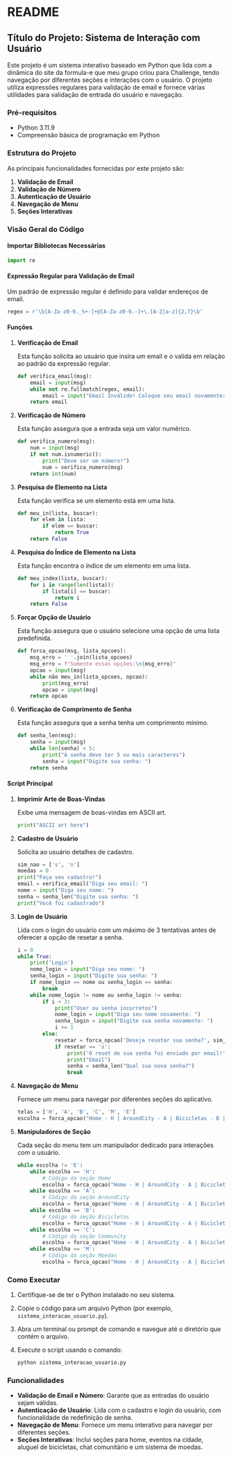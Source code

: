 # README

## Título do Projeto: Sistema de Interação com Usuário

Este projeto é um sistema interativo baseado em Python que lida com a dinâmica do site da formula-e que meu grupo criou para Challenge, tendo navegação por diferentes seções e interações com o usuário. O projeto utiliza expressões regulares para validação de email e fornece várias utilidades para validação de entrada do usuário e navegação.

### Pré-requisitos

- Python 3.11.9
- Compreensão básica de programação em Python

### Estrutura do Projeto

As principais funcionalidades fornecidas por este projeto são:

1. **Validação de Email**
2. **Validação de Número**
3. **Autenticação de Usuário**
4. **Navegação de Menu**
5. **Seções Interativas**

### Visão Geral do Código

#### Importar Bibliotecas Necessárias

```python
import re
```

#### Expressão Regular para Validação de Email

Um padrão de expressão regular é definido para validar endereços de email.

```python
regex = r'\b[A-Za-z0-9._%+-]+@[A-Za-z0-9.-]+\.[A-Z|a-z]{2,7}\b'
```

#### Funções

1. **Verificação de Email**

    Esta função solicita ao usuário que insira um email e o valida em relação ao padrão da expressão regular.

    ```python
    def verifica_email(msg):
        email = input(msg)
        while not re.fullmatch(regex, email):
            email = input("Email Inválido! Coloque seu email novamente: ")
        return email
    ```

2. **Verificação de Número**

    Esta função assegura que a entrada seja um valor numérico.

    ```python
    def verifica_numero(msg):
        num = input(msg)
        if not num.isnumeric():
            print("Deve ser um número!")
            num = verifica_numero(msg)
        return int(num)
    ```

3. **Pesquisa de Elemento na Lista**

    Esta função verifica se um elemento está em uma lista.

    ```python
    def meu_in(lista, buscar):
        for elem in lista:
            if elem == buscar:
                return True
        return False
    ```

4. **Pesquisa do Índice de Elemento na Lista**

    Esta função encontra o índice de um elemento em uma lista.

    ```python
    def meu_index(lista, buscar):
        for i in range(len(lista)):
            if lista[i] == buscar:
                return i
        return False
    ```

5. **Forçar Opção de Usuário**

    Esta função assegura que o usuário selecione uma opção de uma lista predefinida.

    ```python
    def forca_opcao(msg, lista_opcoes):
        msg_erro = ' '.join(lista_opcoes)
        msg_erro = f"Somente essas opções:\n{msg_erro}"
        opcao = input(msg)
        while não meu_in(lista_opcoes, opcao):
            print(msg_erro)
            opcao = input(msg)
        return opcao
    ```

6. **Verificação de Comprimento de Senha**

    Esta função assegura que a senha tenha um comprimento mínimo.

    ```python
    def senha_len(msg):
        senha = input(msg)
        while len(senha) < 5:
            print("A senha deve ter 5 ou mais caracteres")
            senha = input("Digite sua senha: ")
        return senha
    ```

#### Script Principal

1. **Imprimir Arte de Boas-Vindas**

    Exibe uma mensagem de boas-vindas em ASCII art.

    ```python
    print("ASCII art here")
    ```

2. **Cadastro de Usuário**

    Solicita ao usuário detalhes de cadastro.

    ```python
    sim_nao = ['s', 'n']
    moedas = 0
    print("Faça seu cadastro!")
    email = verifica_email("Diga seu email: ")
    nome = input("Diga seu nome: ")
    senha = senha_len("Digite sua senha: ")
    print("Você foi cadastrado")
    ```

3. **Login de Usuário**

    Lida com o login do usuário com um máximo de 3 tentativas antes de oferecer a opção de resetar a senha.

    ```python
    i = 0
    while True:
        print('Login')
        nome_login = input("Diga seu nome: ")
        senha_login = input("Digite sua senha: ")
        if nome_login == nome ou senha_login == senha:
            break
        while nome_login != nome ou senha_login != senha:
            if i < 3:
                print("User ou senha incorretos")
                nome_login = input("Diga seu nome novamente: ")
                senha_login = input("Digite sua senha novamente: ")
                i += 1
            else:
                resetar = forca_opcao('Deseja resetar sua senha?', sim_nao)
                if resetar == 's':
                    print('O reset de sua senha foi enviado por email!')
                    print("Email")
                    senha = senha_len("Qual sua nova senha?")
                    break
    ```

4. **Navegação de Menu**

    Fornece um menu para navegar por diferentes seções do aplicativo.

    ```python
    telas = ['H', 'A', 'B', 'C', 'M', 'E']
    escolha = forca_opcao("Home - H | AroundCity - A | Bicicletas - B | Community - C | Moedas - M | Encerrar sessão - E: ", telas)
    ```

5. **Manipuladores de Seção**

    Cada seção do menu tem um manipulador dedicado para interações com o usuário.

    ```python
    while escolha != 'E':
        while escolha == 'H':
            # Código da seção Home
            escolha = forca_opcao("Home - H | AroundCity - A | Bicicletas - B | Community - C | Moedas - M | Encerrar sessão - E: ", telas)
        while escolha == 'A':
            # Código da seção AroundCity
            escolha = forca_opcao("Home - H | AroundCity - A | Bicicletas - B | Community - C | Moedas - M | Encerrar sessão - E: ", telas)
        while escolha == 'B':
            # Código da seção Bicicletas
            escolha = forca_opcao("Home - H | AroundCity - A | Bicicletas - B | Community - C | Moedas - M | Encerrar sessão - E: ", telas)
        while escolha == 'C':
            # Código da seção Community
            escolha = forca_opcao("Home - H | AroundCity - A | Bicicletas - B | Community - C | Moedas - M | Encerrar sessão - E: ", telas)
        while escolha == 'M':
            # Código da seção Moedas
            escolha = forca_opcao("Home - H | AroundCity - A | Bicicletas - B | Community - C | Moedas - M | Encerrar sessão - E: ", telas)
    ```

### Como Executar

1. Certifique-se de ter o Python instalado no seu sistema.
2. Copie o código para um arquivo Python (por exemplo, `sistema_interacao_usuario.py`).
3. Abra um terminal ou prompt de comando e navegue até o diretório que contém o arquivo.
4. Execute o script usando o comando:

    ```sh
    python sistema_interacao_usuario.py
    ```

### Funcionalidades

- **Validação de Email e Número**: Garante que as entradas do usuário sejam válidas.
- **Autenticação de Usuário**: Lida com o cadastro e login do usuário, com funcionalidade de redefinição de senha.
- **Navegação de Menu**: Fornece um menu interativo para navegar por diferentes seções.
- **Seções Interativas**: Inclui seções para home, eventos na cidade, aluguel de bicicletas, chat comunitário e um sistema de moedas.

